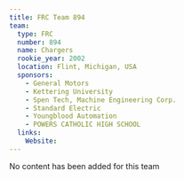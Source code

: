 ```yaml
---
title: FRC Team 894
team:
  type: FRC
  number: 894
  name: Chargers
  rookie_year: 2002
  location: Flint, Michigan, USA
  sponsors:
    - General Motors
    - Kettering University
    - Spen Tech, Machine Engineering Corp.
    - Standard Electric
    - Youngblood Automation
    - POWERS CATHOLIC HIGH SCHOOL
  links:
    Website: 
---
```

No content has been added for this team